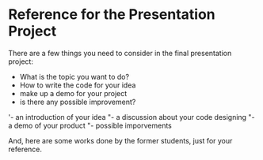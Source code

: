 # Reference for the Presentation Project

There are a few things you need to consider in the final presentation project:

- What is the topic you want to do?
- How to write the code for your idea
- make up a demo for your project
- is there any possible improvement?


'- an introduction of your idea
"- a discussion about your code designing
"- a demo of your product
"- possible imporvements

And, here are some works done by the former students, just for your reference. 
